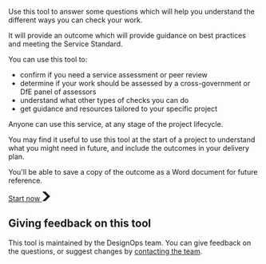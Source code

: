 
Use this tool to answer some questions which will help you understand the different ways you can check your work.

It will provide an outcome which will provide guidance on best practices and meeting the Service Standard.

You can use this tool to:

- confirm if you need a service assessment or peer review
- determine if your work should be assessed by a cross-government or DfE panel of assessors
- understand what other types of checks you can do
- get guidance and resources tailored to your specific project

Anyone can use this service, at any stage of the project lifecycle. 

You may find it useful to use this tool at the start of a project to understand what you might need in future, and include the outcomes in your delivery plan.

You'll be able to save a copy of the outcome as a Word document for future reference.


<a href="/service/start" role="button" draggable="false" class="govuk-button govuk-button--start" data-module="govuk-button">
  Start now
  <svg class="govuk-button__start-icon" xmlns="http://www.w3.org/2000/svg" width="17.5" height="19" viewBox="0 0 33 40" aria-hidden="true" focusable="false">
    <path fill="currentColor" d="M0 0h13l20 20-20 20H0l20-20z" />
  </svg>
</a>


## Giving feedback on this tool

This tool is maintained by the DesignOps team. You can give feedback on the questions, or suggest changes by [contacting the team](https://design.education.gov.uk/design-ops).